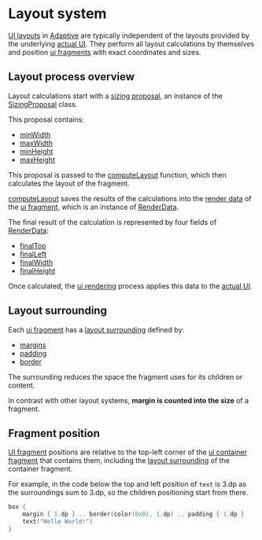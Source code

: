 # Layout system

[UI layouts](def://) in [Adaptive](def://) are typically independent of the layouts provided by the underlying
[actual UI](def://). They perform all layout calculations by themselves and position [ui fragments](def://)
with exact coordinates and sizes.

## Layout process overview

Layout calculations start with a [sizing proposal](def://), an instance of the [SizingProposal](class://) class.

This proposal contains:

- [minWidth](property://SizingProposal)
- [maxWidth](property://SizingProposal)
- [minHeight](property://SizingProposal)
- [maxHeight](property://SizingProposal)

This proposal is passed to the [computeLayout](function://AbstractAuiFragment) function, which then calculates
the layout of the fragment.

[computeLayout](function://AbstractAuiFragment) saves the results of the calculations into the [render data](def://) 
of the [ui fragment](def://), which is an instance of [RenderData](class://).

The final result of the calculation is represented by four fields of [RenderData](class://):

- [finalTop](property://RenderData)
- [finalLeft](property://RenderData)
- [finalWidth](property://RenderData)
- [finalHeight](property://renderData)

Once calculated, the [ui rendering](def://) process applies this data to the [actual UI](def://).

## Layout surrounding

Each [ui fragment](def://) has a [layout surrounding](def://) defined by:

- [margins](def://)
- [padding](def://)
- [border](def://)

The surrounding reduces the space the fragment uses for its children or content.

In contrast with other layout systems, **margin is counted into the size** of a fragment.

## Fragment position

[UI fragment](def://) positions are relative to the top-left corner of the [ui container fragment](def://)
that contains them, including the [layout surrounding](def://) of the container fragment.

For example, in the code below the top and left position of `text` is 3.dp as the surroundings
sum to 3.dp, so the children positioning start from there.

```kotlin
box {
    margin { 1.dp } .. border(color(0x0), 1.dp) .. padding { 1.dp }
    text("Hello World!")
}
```